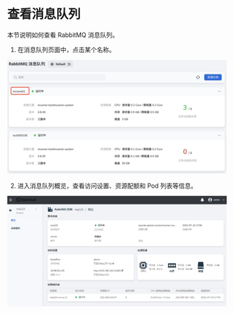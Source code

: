 # 查看消息队列

本节说明如何查看 RabbitMQ 消息队列。

1. 在消息队列页面中，点击某个名称。

  ![](../images/view01.png)

2. 进入消息队列概览，查看访问设置、资源配额和 Pod 列表等信息。

  ![](../images/view02.png)